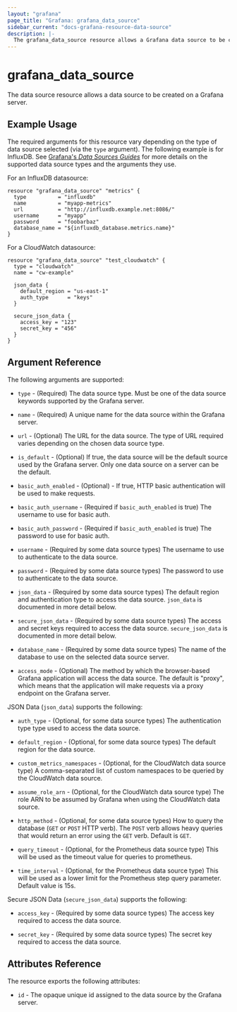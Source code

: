 ```yaml
---
layout: "grafana"
page_title: "Grafana: grafana_data_source"
sidebar_current: "docs-grafana-resource-data-source"
description: |-
  The grafana_data_source resource allows a Grafana data source to be created.
---
```


# grafana\_data\_source

The data source resource allows a data source to be created on a Grafana server.

## Example Usage

The required arguments for this resource vary depending on the type of data
source selected (via the `type` argument). The following example is for
InfluxDB. See
[Grafana's *Data Sources Guides*](http://docs.grafana.org/#data-sources-guides)
for more details on the supported data source types and the arguments they use.

For an InfluxDB datasource:

```hcl
resource "grafana_data_source" "metrics" {
  type          = "influxdb"
  name          = "myapp-metrics"
  url           = "http://influxdb.example.net:8086/"
  username      = "myapp"
  password      = "foobarbaz"
  database_name = "${influxdb_database.metrics.name}"
}
```

For a CloudWatch datasource:

```hcl
resource "grafana_data_source" "test_cloudwatch" {
  type = "cloudwatch"
  name = "cw-example"

  json_data {
    default_region = "us-east-1"
    auth_type      = "keys"
  }

  secure_json_data {
    access_key = "123"
    secret_key = "456"
  }
}
```

## Argument Reference

The following arguments are supported:

* `type` - (Required) The data source type. Must be one of the data source
  keywords supported by the Grafana server.

* `name` - (Required) A unique name for the data source within the Grafana
  server.

* `url` - (Optional) The URL for the data source. The type of URL required
  varies depending on the chosen data source type.

* `is_default` - (Optional) If true, the data source will be the default
  source used by the Grafana server. Only one data source on a server can be
  the default.

* `basic_auth_enabled` - (Optional) - If true, HTTP basic authentication will
  be used to make requests.

* `basic_auth_username` - (Required if `basic_auth_enabled` is true) The
  username to use for basic auth.

* `basic_auth_password` - (Required if `basic_auth_enabled` is true) The
  password to use for basic auth.

* `username` - (Required by some data source types) The username to use to
  authenticate to the data source.

* `password` - (Required by some data source types) The password to use to
  authenticate to the data source.

* `json_data` - (Required by some data source types) The default region
  and authentication type to access the data source. `json_data` is documented
  in more detail below.

* `secure_json_data` - (Required by some data source types) The access and
  secret keys required to access the data source. `secure_json_data` is
  documented in more detail below.

* `database_name` - (Required by some data source types) The name of the
  database to use on the selected data source server.

* `access_mode` - (Optional) The method by which the browser-based Grafana
  application will access the data source. The default is "proxy", which means
  that the application will make requests via a proxy endpoint on the Grafana
  server.

JSON Data (`json_data`) supports the following:

* `auth_type` - (Optional, for some data source types) The authentication type
  type used to access the data source.

* `default_region` - (Optional, for some data source types) The default region for
  the data source.

* `custom_metrics_namespaces` - (Optional, for the CloudWatch data source type)
  A comma-separated list of custom namespaces to be queried by the CloudWatch
  data source.

* `assume_role_arn` - (Optional, for the CloudWatch data source type) The role
  ARN to be assumed by Grafana when using the CloudWatch data source.

* `http_method` - (Optional, for some data source types)
  How to query the database (`GET` or `POST` HTTP verb).
  The `POST` verb allows heavy queries that would return
  an error using the `GET` verb. Default is `GET`.

* `query_timeout` - (Optional, for the Prometheus data source type) 
  This will be used as the timeout value for queries to prometheus.

* `time_interval` - (Optional, for the Prometheus data source type)
  This will be used as a lower limit for the Prometheus
  step query parameter. Default value is 15s.

Secure JSON Data (`secure_json_data`) supports the following:

* `access_key` - (Required by some data source types) The access key required
  to access the data source.

* `secret_key` - (Required by some data source types) The secret key required
  to access the data source.

## Attributes Reference

The resource exports the following attributes:

* `id` - The opaque unique id assigned to the data source by the Grafana
  server.

